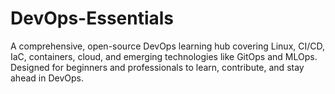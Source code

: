 # DevOps-Essentials
A comprehensive, open-source DevOps learning hub covering Linux, CI/CD, IaC, containers, cloud, and emerging technologies like GitOps and MLOps. Designed for beginners and professionals to learn, contribute, and stay ahead in DevOps.
